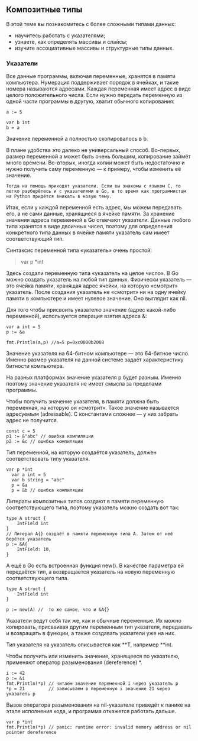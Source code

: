 ## Композитные типы

В этой теме вы познакомитесь с более сложными типами данных:

* научитесь работать с указателями;
* узнаете, как определять массивы и слайсы;
* изучите ассоциативные массивы и структурные типы данных.


### Указатели

Все данные программы, включая переменные, хранятся в памяти компьютера. Нумерация поддерживает порядок в ячейках, и такие номера называются адресами. Каждая переменная имеет адрес в виде целого положительного числа.
Если нужно передать переменную из одной части программы в другую, хватит обычного копирования:

```
a := 5

var b int
b = a 
```

Значение переменной а полностью скопировалось в b. 

В плане удобства это далеко не универсальный способ. Во-первых, размер переменной a может быть очень большим, копирование займёт много времени. Во-вторых, иногда копии может быть недостаточно и нужно получить саму переменную — к примеру, чтобы изменить её значение. 

```
Тогда на помощь приходят указатели. Если вы знакомы с языком С, то легко разберётесь и с указателями в Go, в то время как программистам на Python придётся вникать в новую тему. 
```

Итак, если у каждой переменной есть адрес, мы можем передавать его, а не сами данные, хранящиеся в ячейке памяти. За хранение значения адреса переменной в Go отвечают указатели. Данные любого типа хранятся в виде двоичных чисел, поэтому для определения конкретного типа данных в ячейке памяти указатель сам имеет соответствующий тип.

Синтаксис переменной типа «указатель» очень простой:

> var p *int 

Здесь создали переменную типа «указатель на целое число». В Go можно создать указатель на любой тип данных.
Физически указатель — это ячейка памяти, хранящая адрес ячейки, на которую «смотрит» указатель. После создания указатель не «смотрит» ни на одну ячейку памяти в компьютере и имеет нулевое значение. Оно выглядит как nil.

Для того чтобы присвоить указателю значение (адрес какой-либо переменной), используется операция взятия адреса &:

```
var a int = 5
p := &a

fmt.Println(a,p) //a=5 p=0xc0000b2008 
```

Значение указателя на 64-битном компьютере — это 64-битное число. Именно размер указателя на данной системе задаёт характеристику битности компьютера.

На разных платформах значение указателя p будет разным. Именно поэтому значение указателя не имеет смысла за пределами программы.

Чтобы получить значение указателя, в памяти должна быть переменная, на которую он «смотрит». Такое значение называется адресуемым (adressable). С константами сложнее — у них забрать адрес не получится.

```
const c = 5
p1 := &"abc" // ошибка компиляции
p2 := &с // ошибка компиляции 
```

Тип переменной, на которую создаётся указатель, должен соответствовать типу указателя.

```
var p *int
  var a int = 5
  var b string = "abc"
  p = &a 
  p = &b // ошибка компиляции 
```

Литералы композитных типов создают в памяти переменную соответствующего типа, поэтому указатель можно создать вот так:

```
type A struct {
    IntField int
}
// Литерал А{} создаёт в памяти переменную типа А. Затем от неё берётся указатель
p := &A{ 
    IntField: 10,
}
```

А ещё в Go есть встроенная функция new(). В качестве параметра ей передаётся тип, а возвращается указатель на новую переменную соответствующего типа.

```
type A struct {
    IntField int
}

p := new(A) //  то же самое, что и &A{} 
```

Указатели ведут себя так же, как и обычные переменные. Их можно копировать, присваивая другим переменным тип указателя, передавать и возвращать в функции, а также создавать указатели уже на них. 

Тип указателя на указатель описывается как **T, например **int.

Чтобы получить или изменить значение, хранящееся по указателю, применяют оператор разыменования (dereference) *.

```
i := 42
p := &i
fmt.Println(*p) // читаем значение переменной i через указатель p
*p = 21         // записываем в переменную i значение 21 через указатель p 
```

Вызов оператора разыменования на nil-указателе приведёт к панике на этапе исполнения кода, и программа откажется работать дальше.

```
var p *int
fmt.Println(*p) // panic: runtime error: invalid memory address or nil pointer dereference
```


